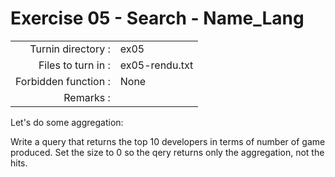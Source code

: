 # Exercise 05 - Search - Name_Lang

|                         |                    |
| -----------------------:| ------------------ |
|   Turnin directory :    |  ex05              |
|   Files to turn in :    |  ex05-rendu.txt    |
|   Forbidden function :  |  None              |
|   Remarks :             |                    |

Let's do some aggregation:

Write a query that returns the top 10 developers in terms of number of game produced.
Set the size to 0 so the qery returns only the aggregation, not the hits.
